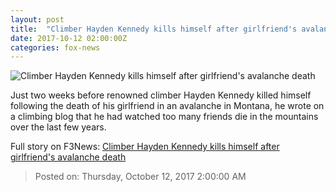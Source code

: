 ```yaml
---
layout: post
title:  "Climber Hayden Kennedy kills himself after girlfriend's avalanche death"
date: 2017-10-12 02:00:00Z
categories: fox-news
---
```


![Climber Hayden Kennedy kills himself after girlfriend's avalanche death](http://a57.foxnews.com/images.foxnews.com/content/fox-news/us/2017/10/11/climber-hayden-kennedy-kills-himself-after-girlfriends-avalanche-death/_jcr_content/article-text/article-par-2/inline_spotlight_ima/image.img.jpg/612/344/1507774952463.jpg?ve=1&tl=1)

Just two weeks before renowned climber Hayden Kennedy killed himself following the death of his girlfriend in an avalanche in Montana, he wrote on a climbing blog that he had watched too many friends die in the mountains over the last few years.


Full story on F3News: [Climber Hayden Kennedy kills himself after girlfriend's avalanche death](http://www.f3nws.com/n/bZQECG)

> Posted on: Thursday, October 12, 2017 2:00:00 AM
